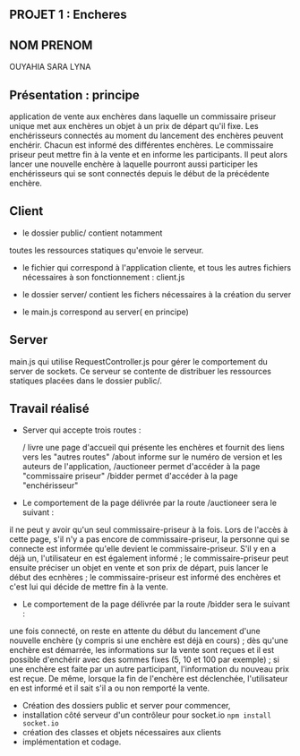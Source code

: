 ## PROJET 1 : Encheres

## NOM PRENOM
OUYAHIA SARA LYNA


## Présentation : principe
application de vente aux enchères dans laquelle un commissaire priseur unique met aux enchères un objet à un prix de départ qu'il fixe. 
Les enchérisseurs connectés au moment du lancement des enchères peuvent enchérir. 
Chacun est informé des différentes enchères. 
Le commissaire priseur peut mettre fin à la vente et en informe les participants. 
Il peut alors lancer une nouvelle enchère à laquelle pourront aussi participer les enchérisseurs qui se sont connectés depuis le début de la précédente enchère.


## Client
- le dossier public/  contient notamment

 toutes les ressources statiques qu'envoie le serveur.

- le fichier qui correspond à l'application cliente, et tous les autres fichiers nécessaires à son fonctionnement : client.js
    
- le dossier server/  contient les fichers nécessaires à la création du server 
- le main.js correspond au server( en principe)


## Server 

main.js qui utilise RequestController.js pour gérer le comportement du server de sockets.
Ce serveur se contente de distribuer les ressources statiques placées dans le dossier public/. 



## Travail réalisé
- Server qui accepte trois routes :

    / livre une page d'accueil qui présente les enchères et fournit des liens vers les "autres routes"
    /about informe sur le numéro de version et les auteurs de l'application,
    /auctioneer permet d'accéder à la page "commissaire priseur"
    /bidder permet d'accéder à la page "enchérisseur"


- Le comportement de la page délivrée par la route /auctioneer sera le suivant :

il ne peut y avoir qu'un seul commissaire-priseur à la fois. Lors de l'accès à cette page, s'il n'y a pas encore de commissaire-priseur, la personne qui se connecte est informée qu'elle devient le commissaire-priseur. S'il y en a déjà un, l'utilisateur en est également informé ;
le commissaire-priseur peut ensuite préciser un objet en vente et son prix de départ, puis lancer le début des ecnhères ;
le commissaire-priseur est informé des enchères et c'est lui qui décide de mettre fin à la vente.


- Le comportement de la page délivrée par la route /bidder sera le suivant :

une fois connecté, on reste en attente du début du lancement d'une nouvelle enchère (y compris si une enchère est déjà en cours) ;
dès qu'une enchère est démarrée, les informations sur la vente sont reçues et il est possible d'enchérir avec des sommes fixes (5, 10 et 100 par exemple) ;
si une enchère est faite par un autre participant, l'information du nouveau prix est reçue. De même, lorsque la fin de l'enchère est déclenchée, l'utilisateur en est informé et il sait s'il a ou non remporté la vente.


- Création des dossiers public et server pour commencer, 
- installation côté serveur d'un contrôleur pour socket.io `npm install socket.io`
- création des classes et objets nécessaires aux clients 
- implémentation et codage.
